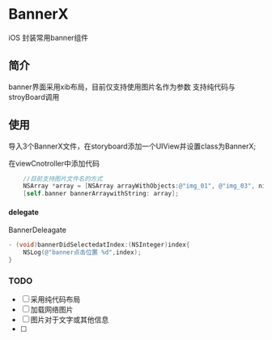 # BannerX
iOS 封装常用banner组件
## 简介
banner界面采用xib布局，目前仅支持使用图片名作为参数
支持纯代码与stroyBoard调用
## 使用
导入3个BannerX文件，在storyboard添加一个UIView并设置class为BannerX;

在viewCnotroller中添加代码

```objective-c
	//目前支持图片文件名的方式
	NSArray *array = [NSArray arrayWithObjects:@"img_01", @"img_03", nil];
	[self.banner bannerArraywithString: array];
```

#### delegate

BannerDeleagate

```objective-c
- (void)bannerDidSelectedatIndex:(NSInteger)index{
    NSLog(@"banner点击位置 %d",index);
}
```

### TODO

- [ ] 采用纯代码布局
- [ ] 加载网络图片
- [ ] 图片对于文字或其他信息
- [ ] 